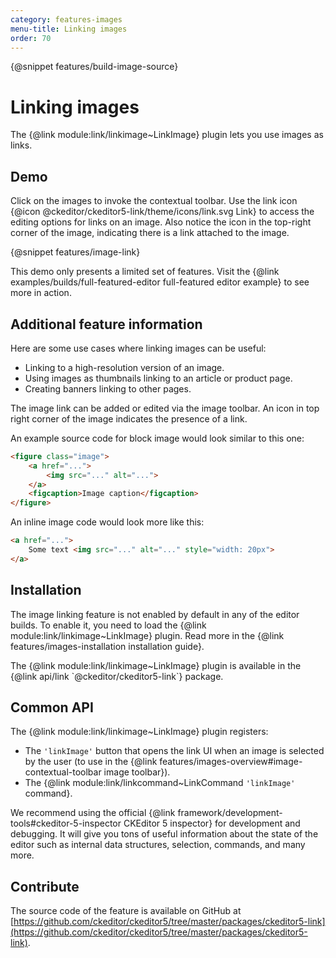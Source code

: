 ```yaml
---
category: features-images
menu-title: Linking images
order: 70
---
```

{@snippet features/build-image-source}

# Linking images

The {@link module:link/linkimage~LinkImage} plugin lets you use images as links.

## Demo

Click on the images to invoke the contextual toolbar. Use the link icon {@icon @ckeditor/ckeditor5-link/theme/icons/link.svg Link} to access the editing options for links on an image. Also notice the icon in the top-right corner of the image, indicating there is a link attached to the image.

{@snippet features/image-link}

<info-box info>
	This demo only presents a limited set of features. Visit the {@link examples/builds/full-featured-editor full-featured editor example} to see more in action.
</info-box>

## Additional feature information

Here are some use cases where linking images can be useful:

* Linking to a high-resolution version of an image.
* Using images as thumbnails linking to an article or product page.
* Creating banners linking to other pages.

The image link can be added or edited via the image toolbar. An icon in top right corner of the image indicates the presence of a link.

An example source code for block image would look similar to this one:

```html
<figure class="image">
	<a href="...">
		<img src="..." alt="...">
	</a>
	<figcaption>Image caption</figcaption>
</figure>
```

An inline image code would look more like this:

```html
<a href="...">
	Some text <img src="..." alt="..." style="width: 20px">
</a>
```

## Installation

The image linking feature is not enabled by default in any of the editor builds. To enable it, you need to load the {@link module:link/linkimage~LinkImage} plugin. Read more in the {@link features/images-installation installation guide}.

<info-box info>
	The {@link module:link/linkimage~LinkImage} plugin is available in the {@link api/link `@ckeditor/ckeditor5-link`} package.
</info-box>

## Common API

The {@link module:link/linkimage~LinkImage} plugin registers:

* The `'linkImage'` button that opens the link UI when an image is selected by the user (to use in the {@link features/images-overview#image-contextual-toolbar image toolbar}).
* The {@link module:link/linkcommand~LinkCommand `'linkImage'` command}.

<info-box>
	We recommend using the official {@link framework/development-tools#ckeditor-5-inspector CKEditor 5 inspector} for development and debugging. It will give you tons of useful information about the state of the editor such as internal data structures, selection, commands, and many more.
</info-box>

## Contribute

The source code of the feature is available on GitHub at [https://github.com/ckeditor/ckeditor5/tree/master/packages/ckeditor5-link](https://github.com/ckeditor/ckeditor5/tree/master/packages/ckeditor5-link).
